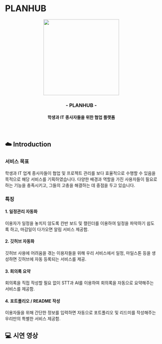 # PLANHUB
<div align="center">
<img src="https://github.com/user-attachments/assets/940af524-b3a4-48cb-8327-1036a05413a0" width="250" height="250" />
<br>

### - PLANHUB -
#### 학생과 IT 종사자들을 위한 협업 플랫폼
<br>
</div>

## ☁️ Introduction

### 서비스 목표
학생과 IT 업계 종사자들이 협업 및 프로젝트 관리를 보다 효율적으로 수행할 수 있음을 목적으로 해당 서비스를 기획하였습니다. 다양한 배경과 역할을 가진 사용자들이 필요로 하는 기능을 충족시키고, 그들의 고충을 해결하는 데 중점을 두고 있습니다.

### 특징
#### 1. 일정관리 자동화
이용자가 일정을 놓치지 않도록 칸반 보드 및 캘린더를 이용하여 일정을 파악하기 쉽도록 하고, 마감일이 다가오면 알림 서비스 제공함.

#### 2. 깃허브 자동화
깃허브 사용에 어려움을 겪는 이용자들을 위해 우리 서비스에서 일정, 마일스톤 등을 생성하면 깃허브에 자동 등록되는 서비스를 제공.

#### 3. 회의록 요약
회의록을 직접 작성할 필요 없이 STT과 AI를 이용하여 회의록을 자동으로 요약해주는 서비스를 제공함.

#### 4. 포트폴리오 / README 작성
이용자들을 위해 간단한 정보를 입력하면 자동으로 포트폴리오 및 리드미를 작성해주는 우리만의 특별한 서비스 제공함.
<br>

## 💻 시연 영상

<br>
